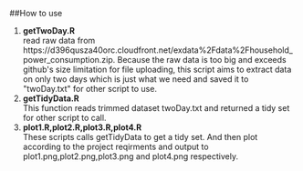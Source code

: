 ##How to use
<ol>
<li><b>getTwoDay.R</b> <br>
read raw data from https://d396qusza40orc.cloudfront.net/exdata%2Fdata%2Fhousehold_power_consumption.zip. Because the raw data is too big and exceeds github's size limitation for file uploading, this script aims to extract data on only two days which is just what we need and saved it to "twoDay.txt" for other script to use.</li>

<li><b>getTidyData.R</b><br>
This function reads trimmed dataset twoDay.txt and returned a tidy set for other script to call.

<li><b>plot1.R,plot2.R,plot3.R,plot4.R</b><br>
These scripts calls getTidyData to get a tidy set. And then plot according to the project reqirments and output to plot1.png,plot2.png,plot3.png and plot4.png respectively.


</ol>

